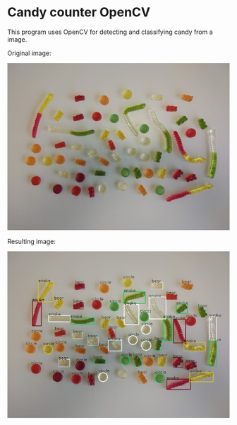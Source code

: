 # Candy counter OpenCV
This program uses OpenCV for detecting and classifying candy from a image.

Original image:

![alt center](results/Test_image.png)

Resulting image:

![alt text](results/Test_image_result.png)


